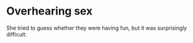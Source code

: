 Overhearing sex
===============



She tried to guess whether they were having fun, but it was surprisingly difficult.